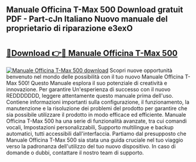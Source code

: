## Manuale Officina T-Max 500 Download gratuit PDF - Part-cJn Italiano Nuovo manuale del proprietario di riparazione e3exO

# <h2><a href="http://dfa3qp.blite.top/?on=Manuale+Officina+T-Max+500">🔗Download 👉🔴 Manuale Officina T-Max 500</a></h2>

[![Manuale Officina T-Max 500 download](https://i.imgur.com/lujVjoI.png)](http://dfa3qp.blite.top/?on=Manuale+Officina+T-Max+500)
Scopri nuove opportunità benvenuto nel mondo delle possibilità con il tuo nuovo Manuale Officina T-Max 500! Questo Manuale esplora il suo potenziale di creatività e innovazione. Per garantire Un'esperienza di successo con il nuovo REDDDDDDD, leggere attentamente questo manuale prima dell'uso. Contiene informazioni importanti sulla configurazione, il funzionamento, la manutenzione e la risoluzione dei problemi del prodotto per garantire che sia possibile utilizzare il prodotto in modo efficace ed efficiente. Manuale Officina T-Max 500 ha una serie di funzionalità avanzate, tra cui comandi vocali, Impostazioni personalizzabili, Supporto multilingue e backup automatici, tutti accessibili dall'interfaccia. Partiamo dal presupposto che Manuale Officina T-Max 500 sia stata una guida cruciale nel tuo viaggio verso la padronanza dell'utilizzo del tuo nuovo dispositivo. In caso di domande o dubbi, contattare il nostro team di supporto.
